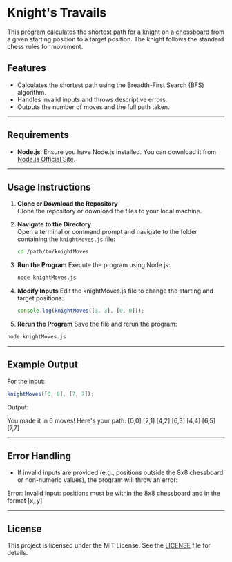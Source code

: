 # Knight's Travails

This program calculates the shortest path for a knight on a chessboard from a given starting position to a target position. The knight follows the standard chess rules for movement.

## Features

- Calculates the shortest path using the Breadth-First Search (BFS) algorithm.
- Handles invalid inputs and throws descriptive errors.
- Outputs the number of moves and the full path taken.

---

## Requirements

- **Node.js**: Ensure you have Node.js installed. You can download it from [Node.js Official Site](https://nodejs.org/).

---

## Usage Instructions

1. **Clone or Download the Repository**  
   Clone the repository or download the files to your local machine.

2. **Navigate to the Directory**  
   Open a terminal or command prompt and navigate to the folder containing the `knightMoves.js` file:

   ```bash
   cd /path/to/knightMoves
   ```

3. **Run the Program**
   Execute the program using Node.js:
   ```bash
   node knightMoves.js
   ```
4. **Modify Inputs**
   Edit the knightMoves.js file to change the starting and target positions:

   ```javascript
   console.log(knightMoves([3, 3], [0, 0]));
   ```

5. **Rerun the Program**
   Save the file and rerun the program:

```bash
node knightMoves.js
```

---

## Example Output

For the input:

```javascript
knightMoves([0, 0], [7, 7]);
```

Output:

You made it in 6 moves! Here's your path:
[0,0]
[2,1]
[4,2]
[6,3]
[4,4]
[6,5]
[7,7]

---

## Error Handling

- If invalid inputs are provided (e.g., positions outside the 8x8 chessboard or non-numeric values), the program will throw an error:

Error: Invalid input: positions must be within the 8x8 chessboard and in the format [x, y].

---

## License

This project is licensed under the MIT License. See the [LICENSE](./LICENSE) file for details.
